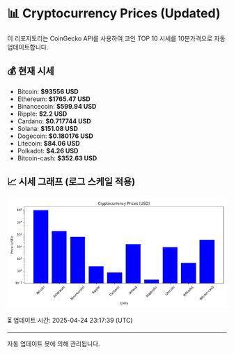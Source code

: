 
# 📊 Cryptocurrency Prices (Updated)

이 리포지토리는 CoinGecko API를 사용하여 코인 TOP 10 시세를 10분가격으로 자동 업데이트합니다.

## 💰 현재 시세
- Bitcoin: **$93556 USD**
- Ethereum: **$1765.47 USD**
- Binancecoin: **$599.94 USD**
- Ripple: **$2.2 USD**
- Cardano: **$0.717744 USD**
- Solana: **$151.08 USD**
- Dogecoin: **$0.180176 USD**
- Litecoin: **$84.06 USD**
- Polkadot: **$4.26 USD**
- Bitcoin-cash: **$352.63 USD**

## 📈 시세 그래프 (로그 스케일 적용)
![Crypto Prices](crypto_prices.png)

⏳ 업데이트 시간: 2025-04-24 23:17:39 (UTC)

---
자동 업데이트 봇에 의해 관리됩니다.
